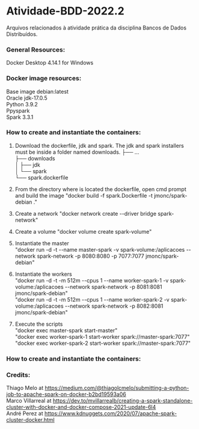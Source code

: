 # Atividade-BDD-2022.2
Arquivos relacionados à atividade prática da disciplina Bancos de Dados Distribuídos.

### General Resources:
Docker Desktop 4.14.1 for Windows

### Docker image resources:
Base image debian:latest  
Oracle jdk-17.0.5   
Python 3.9.2  
Ppyspark   
Spark 3.3.1   

### How to create and instantiate the containers:
1. Download the dockerfile, jdk and spark. The jdk and spark installers must be inside a folder named downloads.
├── ...  
├── downloads   
│   ├── jdk   
│   └── spark   
└── spark.dockerfile   

2. From the directory where is located the dockerfile, open cmd prompt and build the image "docker build -f spark.Dockerfile -t jmonc/spark-debian ."   
3. Create a network "docker network create --driver bridge spark-network"     
4. Create a volume "docker volume create spark-volume"  
5. Instantiate the master   
"docker run -d -t --name master-spark -v spark-volume:/aplicacoes --network spark-network -p 8080:8080 -p 7077:7077 jmonc/spark-debian"   
6. Instantiate the workers   
"docker run -d -t -m 512m --cpus 1 --name worker-spark-1 -v spark-volume:/aplicacoes  --network spark-network -p 8081:8081 jmonc/spark-debian"   
"docker run -d -t -m 512m --cpus 1 --name worker-spark-2 -v spark-volume:/aplicacoes  --network spark-network -p 8082:8081 jmonc/spark-debian"   
7. Execute the scripts   
"docker exec master-spark start-master"  
"docker exec worker-spark-1 start-worker spark://master-spark:7077"   
"docker exec worker-spark-2 start-worker spark://master-spark:7077"   

### How to create and instantiate the containers:



### Credits:
Thiago Melo at https://medium.com/@thiagolcmelo/submitting-a-python-job-to-apache-spark-on-docker-b2bd19593a06  
Marco Villarreal at https://dev.to/mvillarrealb/creating-a-spark-standalone-cluster-with-docker-and-docker-compose-2021-update-6l4  
André Perez at https://www.kdnuggets.com/2020/07/apache-spark-cluster-docker.html  
